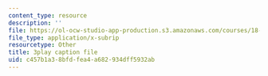 ```yaml
---
content_type: resource
description: ''
file: https://ol-ocw-studio-app-production.s3.amazonaws.com/courses/18-085-computational-science-and-engineering-i-fall-2008/c457b1a38bfdfea4a682934dff5932ab_5Pw5k0z1L4Q.srt
file_type: application/x-subrip
resourcetype: Other
title: 3play caption file
uid: c457b1a3-8bfd-fea4-a682-934dff5932ab
---
```

